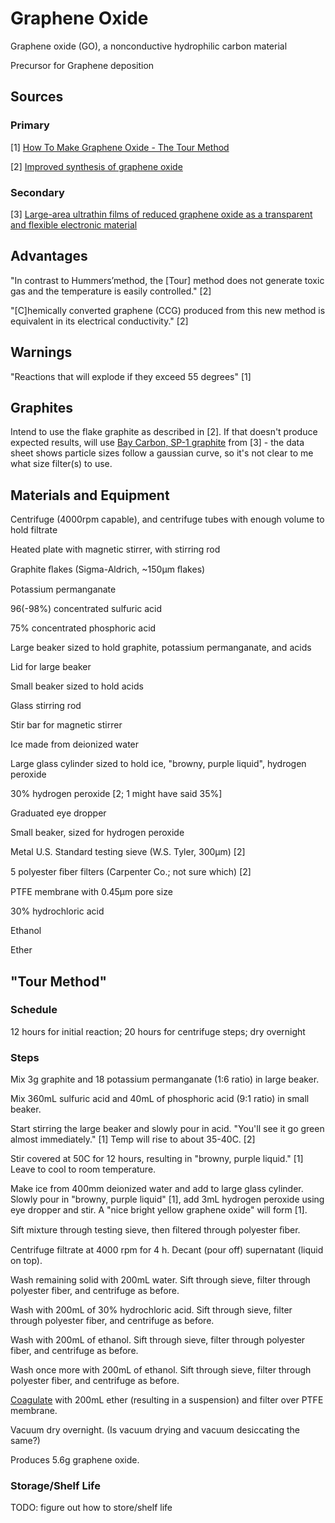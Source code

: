 # Graphene Oxide

Graphene oxide (GO), a nonconductive hydrophilic carbon material

Precursor for Graphene deposition

## Sources

### Primary

[1] [How To Make Graphene Oxide - The Tour Method](https://youtu.be/c17ePPuEaAk)

[2] [Improved synthesis of graphene oxide](https://pubs.acs.org/doi/abs/10.1021/nn1006368)

### Secondary

[3] [Large-area ultrathin films of reduced graphene oxide as a transparent and flexible electronic material](https://www.nature.com/articles/nnano.2008.83)

## Advantages

"In contrast to Hummers’method, the [Tour] method does not generate toxic gas and the temperature is easily controlled." [2]

"[C]hemically converted graphene (CCG) produced from this new method is equivalent in its electrical conductivity." [2]

## Warnings

"Reactions that will explode if they exceed 55 degrees" [1]

## Graphites

Intend to use the flake graphite as described in [2]. If that doesn't produce expected results, will use [Bay Carbon, SP-1 graphite](https://www.baycarbon.com/SP1Summary.htm) from [3] - the data sheet shows particle sizes follow a gaussian curve, so it's not clear to me what size filter(s) to use.

## Materials and Equipment

Centrifuge (4000rpm capable), and centrifuge tubes with enough volume to hold filtrate   

Heated plate with magnetic stirrer, with stirring rod

Graphite ﬂakes (Sigma-Aldrich, ~150μm ﬂakes)

Potassium permanganate

96(-98%) concentrated sulfuric acid

75% concentrated phosphoric acid

Large beaker sized to hold graphite, potassium permanganate, and acids

Lid for large beaker

Small beaker sized to hold acids

Glass stirring rod

Stir bar for magnetic stirrer

Ice made from deionized water

Large glass cylinder sized to hold ice, "browny, purple liquid", hydrogen peroxide

30% hydrogen peroxide [2; 1 might have said 35%]

Graduated eye dropper

Small beaker, sized for hydrogen peroxide

Metal U.S. Standard testing sieve (W.S. Tyler, 300μm) [2]

5 polyester ﬁber filters (Carpenter Co.; not sure which) [2]

PTFE membrane with 0.45μm pore size

30% hydrochloric acid

Ethanol

Ether

## "Tour Method"

### Schedule

12 hours for initial reaction; 20 hours for centrifuge steps; dry overnight

### Steps

Mix 3g graphite and 18 potassium permanganate (1:6 ratio) in large beaker.

Mix 360mL sulfuric acid and 40mL of phosphoric acid (9:1 ratio) in small beaker.

Start stirring the large beaker and slowly pour in acid. "You'll see it go green almost immediately." [1]  Temp will rise to about 35-40C. [2]

Stir covered at 50C for 12 hours, resulting in "browny, purple liquid." [1]  Leave to cool to room temperature.

Make ice from 400mm deionized water and add to large glass cylinder. Slowly pour in "browny, purple liquid" [1], add 3mL hydrogen peroxide using eye dropper and stir.  A "nice bright yellow graphene oxide" will form [1].

Sift mixture through testing sieve, then ﬁltered through polyester ﬁber.  

Centrifuge filtrate at 4000 rpm for 4 h.  Decant (pour off) supernatant (liquid on top).

Wash remaining solid with 200mL water.  Sift through sieve, filter through polyester fiber, and centrifuge as before.

Wash with 200mL of 30% hydrochloric acid.  Sift through sieve, filter through polyester fiber, and centrifuge as before.

Wash with 200mL of ethanol.  Sift through sieve, filter through polyester fiber, and centrifuge as before.

Wash once more with 200mL of ethanol.  Sift through sieve, filter through polyester fiber, and centrifuge as before.

[Coagulate](https://www.quora.com/What-is-coagulation-in-chemistry) with 200mL ether (resulting in a suspension) and filter over PTFE membrane.

Vacuum dry overnight.  (Is vacuum drying and vacuum desiccating the same?)

Produces 5.6g graphene oxide.

### Storage/Shelf Life

TODO: figure out how to store/shelf life
